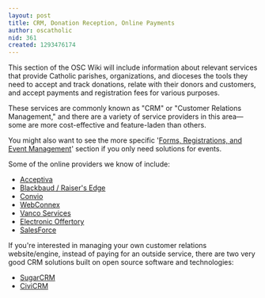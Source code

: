 ```yaml
---
layout: post
title: CRM, Donation Reception, Online Payments
author: oscatholic
nid: 361
created: 1293476174
---
```

<p>This section of the OSC Wiki will include information about relevant services that provide Catholic parishes, organizations, and dioceses the tools they need to accept and track donations, relate with their donors and customers, and accept payments and registration fees for various purposes.</p>
<p>These services are commonly known as "CRM" or "Customer Relations Management," and there are a variety of service providers in this area—some are more cost-effective and feature-laden than others.</p>
<p>You might also want to see the more specific '<a href="/node/245">Forms, Registrations, and Event Management</a>' section if you only need solutions for events.</p>
<p>Some of the online providers we know of include:</p>
<ul>
<li><a href="http://www.acceptiva.com/index.html">Acceptiva</a></li>
<li><a href="http://www.blackbaud.com/products/fundraising/raisersedge.aspx">Blackbaud / Raiser's Edge</a></li>
<li><a href="http://www.convio.com/">Convio</a></li>
<li><a href="http://webconnex.com/">WebConnex</a></li><li><a href="https://www.vancoservices.com/">Vanco Services</a></li>
<li><a href="http://www.electronicoffertory.com/site/">Electronic Offertory</a></li>
<li><a href="http://www.salesforce.com/">SalesForce</a></li>
</ul>
<p>If you're interested in managing your own customer relations website/engine, instead of paying for an outside service, there are two very good CRM solutions built on open source software and technologies:</p>
<ul>
<li><a href="http://www.sugarcrm.com/crm/">SugarCRM</a></li>
<li><a href="http://civicrm.org/">CiviCRM</a></li>
</ul>
